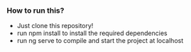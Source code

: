 

### How to run this? ###

* Just clone this repository!
* run npm install to install the required dependencies
* run ng serve to compile and start the project at localhost


